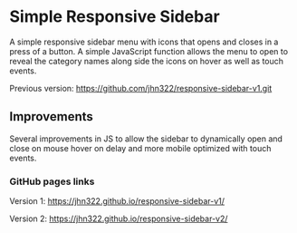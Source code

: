 # Simple Responsive Sidebar

A simple responsive sidebar menu with icons that opens and closes in a press of a button. A simple JavaScript function allows the menu to open to reveal the category names along side the icons on hover as well as touch events.

Previous version:
https://github.com/jhn322/responsive-sidebar-v1.git

## Improvements

Several improvements in JS to allow the sidebar to dynamically open and close on mouse hover on delay and more mobile optimized with touch events.

### GitHub pages links

Version 1:
https://jhn322.github.io/responsive-sidebar-v1/

Version 2:
https://jhn322.github.io/responsive-sidebar-v2/
